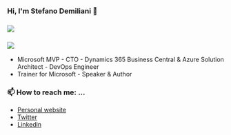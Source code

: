 ### Hi, I'm Stefano Demiliani 👋
### ![](https://demiliani.files.wordpress.com/2020/05/sd_profile_01_small.jpg?w=155&h=189)
### ![](https://demiliani.files.wordpress.com/2018/04/mvp_logo_horizontal_preferred_cyan300_cmyk_300ppi.png?w=188)
- Microsoft MVP - CTO - Dynamics 365 Business Central & Azure Solution Architect - DevOps Engineer
- Trainer for Microsoft - Speaker & Author

### 📫 How to reach me: ...
* [Personal website](http://www.demiliani.com)
* [Twitter](https://twitter.com/demiliani)
* [Linkedin](https://www.linkedin.com/in/stefano-demiliani)


<!--
**demiliani/demiliani** is a ✨ _special_ ✨ repository because its `README.md` (this file) appears on your GitHub profile.

Here are some ideas to get you started:

- 🔭 I’m currently working on ...
- 🌱 I’m currently learning ...
- 👯 I’m looking to collaborate on ...
- 🤔 I’m looking for help with ...
- 💬 Ask me about ...
- 📫 How to reach me: ...
- 😄 Pronouns: ...
- ⚡ Fun fact: ...
-->
